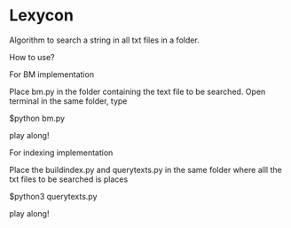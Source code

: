 # Lexycon
Algorithm to search a string in all txt files in a folder.

How to use?

For BM implementation

Place bm.py in the folder containing the text file to be searched.
Open terminal in the same folder, type

  $python bm.py

play along! 

For indexing implementation

Place the buildindex.py and querytexts.py in the same folder where alll the txt files to be searched is places

  $python3 querytexts.py

play along!
